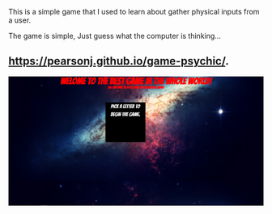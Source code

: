 This is a simple game that I used to learn about gather physical inputs from a user. 

The game is simple, Just guess what the computer is thinking...

## https://pearsonj.github.io/game-psychic/.

![alt text](https://raw.githubusercontent.com/Pearsonj/game-psychic/master/psygame.PNG)
